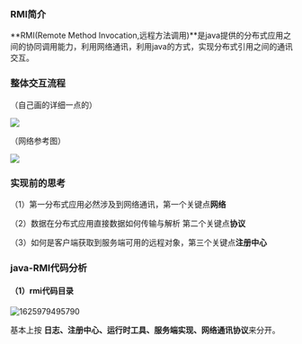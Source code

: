 ### RMI简介

**RMI(Remote Method Invocation,远程方法调用)**是java提供的分布式应用之间的协同调用能力，利用网络通讯，利用java的方式，实现分布式引用之间的通讯交互。

### 整体交互流程

（自己画的详细一点的）

![](D:\UML\spring\流程图\RMI\RMI远程调用执行流程.png)

（网络参考图）

![](D:\UML\spring\流程图\RMI\RMI执行流程-网络参考图.png)

### 实现前的思考

（1）第一分布式应用必然涉及到网络通讯，第一个关键点**网络**

（2）数据在分布式应用直接数据如何传输与解析 第二个关键点**协议**

（3）如何是客户端获取到服务端可用的远程对象，第三个关键点**注册中心**

### java-RMI代码分析

#### （1）rmi代码目录

![1625979495790](C:\Users\Administrator\AppData\Roaming\Typora\typora-user-images\1625979495790.png)

基本上按 **日志、注册中心、运行时工具、服务端实现、网络通讯协议**来分开。